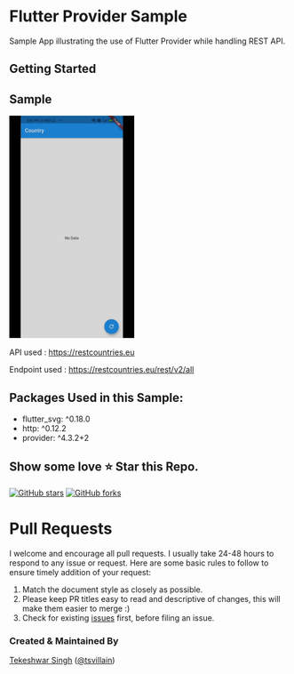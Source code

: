 # Flutter Provider Sample

Sample App illustrating the use of Flutter Provider while handling REST API.

## Getting Started

## Sample 
<img src="demo.gif" height=400>

API used : https://restcountries.eu

Endpoint used : https://restcountries.eu/rest/v2/all

## Packages Used in this Sample:
  * flutter_svg: ^0.18.0
  * http: ^0.12.2
  * provider: ^4.3.2+2
  
## Show some love ⭐ Star this Repo.
[![GitHub stars](https://img.shields.io/github/stars/tsvillain/FlutterProvider.svg?style=social&label=Star)](https://github.com/tsvillain/FlutterProvider) [![GitHub forks](https://img.shields.io/github/forks/tsvillain/FlutterProvider.svg?style=social&label=Fork)](https://github.com/tsvillain/FlutterProvider/fork)

# Pull Requests

I welcome and encourage all pull requests. I usually take 24-48 hours to respond to any issue or request. Here are some basic rules to follow to ensure timely addition of your request:

1.  Match the document style as closely as possible.
2.  Please keep PR titles easy to read and descriptive of changes, this will make them easier to merge :)
3.  Check for existing [issues](https://github.com/tsvillain/FlutterProvider/issues) first, before filing an issue.

### Created & Maintained By

[Tekeshwar Singh](https://github.com/tsvillain) ([@tsvillain](https://www.instagram.com/tsvillain))

